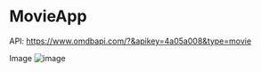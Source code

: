 # MovieApp

API: https://www.omdbapi.com/?&apikey=4a05a008&type=movie

Image
![image](https://user-images.githubusercontent.com/9213546/225822341-fd617aa4-ceea-43a5-b086-2c7a6dd13500.png)
